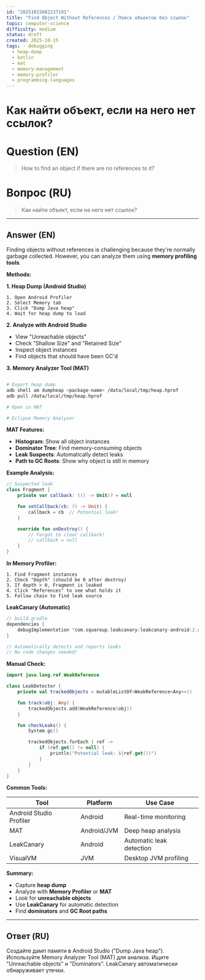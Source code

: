 ```yaml
---
id: "20251015082237191"
title: "Find Object Without References / Поиск объектов без ссылок"
topic: computer-science
difficulty: medium
status: draft
created: 2025-10-15
tags: - debugging
  - heap-dump
  - kotlin
  - mat
  - memory-management
  - memory-profiler
  - programming-languages
---
```

# Как найти объект, если на него нет ссылок?

# Question (EN)
> How to find an object if there are no references to it?

# Вопрос (RU)
> Как найти объект, если на него нет ссылок?

---

## Answer (EN)

Finding objects without references is challenging because they're normally garbage collected. However, you can analyze them using **memory profiling tools**.

**Methods:**

**1. Heap Dump (Android Studio)**

```
1. Open Android Profiler
2. Select Memory tab
3. Click "Dump Java heap"
4. Wait for heap dump to load
```

**2. Analyze with Android Studio**

- View "Unreachable objects"
- Check "Shallow Size" and "Retained Size"
- Inspect object instances
- Find objects that should have been GC'd

**3. Memory Analyzer Tool (MAT)**

```bash

# Export heap dump
adb shell am dumpheap <package-name> /data/local/tmp/heap.hprof
adb pull /data/local/tmp/heap.hprof

# Open in MAT

# Eclipse Memory Analyzer
```

**MAT Features:**

- **Histogram**: Show all object instances
- **Dominator Tree**: Find memory-consuming objects
- **Leak Suspects**: Automatically detect leaks
- **Path to GC Roots**: Show why object is still in memory

**Example Analysis:**

```kotlin
// Suspected leak
class Fragment {
    private var callback: (() -> Unit)? = null

    fun setCallback(cb: () -> Unit) {
        callback = cb  // Potential leak!
    }

    override fun onDestroy() {
        // Forgot to clear callback!
        // callback = null
    }
}
```

**In Memory Profiler:**

```
1. Find Fragment instances
2. Check "Depth" (should be 0 after destroy)
3. If depth > 0, Fragment is leaked
4. Click "References" to see what holds it
5. Follow chain to find leak source
```

**LeakCanary (Automatic)**

```kotlin
// build.gradle
dependencies {
    debugImplementation 'com.squareup.leakcanary:leakcanary-android:2.x'
}

// Automatically detects and reports leaks
// No code changes needed!
```

**Manual Check:**

```kotlin
import java.lang.ref.WeakReference

class LeakDetector {
    private val trackedObjects = mutableListOf<WeakReference<Any>>()

    fun track(obj: Any) {
        trackedObjects.add(WeakReference(obj))
    }

    fun checkLeaks() {
        System.gc()

        trackedObjects.forEach { ref ->
            if (ref.get() != null) {
                println("Potential leak: ${ref.get()}")
            }
        }
    }
}
```

**Common Tools:**

| Tool | Platform | Use Case |
|------|----------|----------|
| Android Studio Profiler | Android | Real-time monitoring |
| MAT | Android/JVM | Deep heap analysis |
| LeakCanary | Android | Automatic leak detection |
| VisualVM | JVM | Desktop JVM profiling |

**Summary:**

- Capture **heap dump**
- Analyze with **Memory Profiler** or **MAT**
- Look for **unreachable objects**
- Use **LeakCanary** for automatic detection
- Find **dominators** and **GC Root paths**

---

## Ответ (RU)

Создайте дамп памяти в Android Studio ("Dump Java heap"). Используйте Memory Analyzer Tool (MAT) для анализа. Ищите "Unreachable objects" и "Dominators". LeakCanary автоматически обнаруживает утечки.

